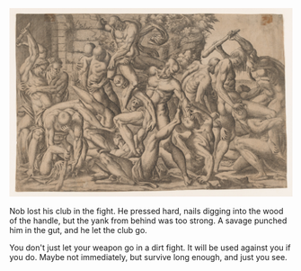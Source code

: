 ![Jean Mignon's Combat of Naked Men](/Images/Jean%20Mignon%20Combat%20of%20Naked%20Men.jpg)

Nob lost his club in the fight. He pressed hard, nails digging into the wood of the handle, but the yank from behind was too strong. A savage punched him in the gut, and he let the club go.

You don't just let your weapon go in a dirt fight. It will be used against you if you do. Maybe not immediately, but survive long enough, and just you see.
